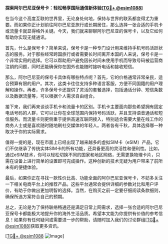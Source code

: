 **探索阿尔巴尼亚保号卡：轻松畅享国际通信新体验[[TG💪+ @esim1088](https://t.me/s/esim1088)]**

在当今这个高度互联的世界里，无论身处何地，保持与世界的联系都变得尤为重要。而如果你正计划前往阿尔巴尼亚旅行或长期居住，那么选择一张合适的手机卡或流量卡就显得格外关键。今天，我们就来聊聊阿尔巴尼亚的保号卡，以及它如何帮助你实现无缝通讯。

首先，什么是保号卡？简单来说，保号卡是一种专门设计用来维持手机号码活跃状态的服务。对于那些经常跨国旅行或者需要长时间离开本国的人来说，保号卡是一个非常实用的选择。它可以帮助用户避免因长时间未使用手机而导致号码被运营商注销的问题，同时还能确保你在国外也能随时接听电话和接收短信。

那么，阿尔巴尼亚的保号卡具体有哪些特点呢？首先，它的价格通常非常亲民，适合预算有限的用户。其次，这类卡往往支持多种语言客服，方便不同国籍的用户理解和操作。再者，许多保号卡还提供了灵活的套餐选择，包括通话分钟、短信条数以及数据流量等，可以根据个人需求自由组合。

接下来，我们再来谈谈手机卡和流量卡的区别。手机卡主要面向那些希望拥有固定电话号码的人群，它可以让你在全球范围内保持号码活跃，并且支持语音通话和短信服务。而流量卡则更侧重于提供高速互联网接入，特别适合需要大量在线工作的商务人士或是喜欢随时随地刷社交媒体的年轻人。两者各有千秋，具体选择哪一种取决于你的实际需求。

值得一提的是，现在市面上已经出现了越来越多的虚拟SIM卡（eSIM）产品，它们不仅继承了传统实体SIM卡的所有功能，还具备更高的灵活性和便利性。比如，通过eSIM技术，你可以轻松切换不同的国家和地区网络，无需更换物理卡片，只需在设备上进行简单的设置即可完成操作。这种创新的技术无疑为用户带来了前所未有的便捷体验。

最后，如果你正在寻找一款性价比高、功能全面的阿尔巴尼亚保号卡，不妨多关注一下相关电商平台上的推荐产品。这些平台通常会提供详细的参数对比和用户评价，有助于你做出更加明智的选择。当然，在购买之前一定要仔细阅读条款细则，确保所选方案符合自己的预期。

总之，无论是为了保持联络畅通还是满足日常上网需求，选择一张合适的阿尔巴尼亚保号卡都能极大地提升你的海外生活品质。希望本文能为你提供有价值的参考信息！如果你有任何疑问或需要进一步的帮助，请随时加入我们的讨论群组[[TG💪+ @esim1088](https://t.me/s/esim1088)]获取更多资讯。

[[TG💪+ @esim1088](https://t.me/s/esim1088) ![Image](https://i.postimg.cc/4NQfJmqS/Snipaste-2025-05-13-00-14-12.png)]
